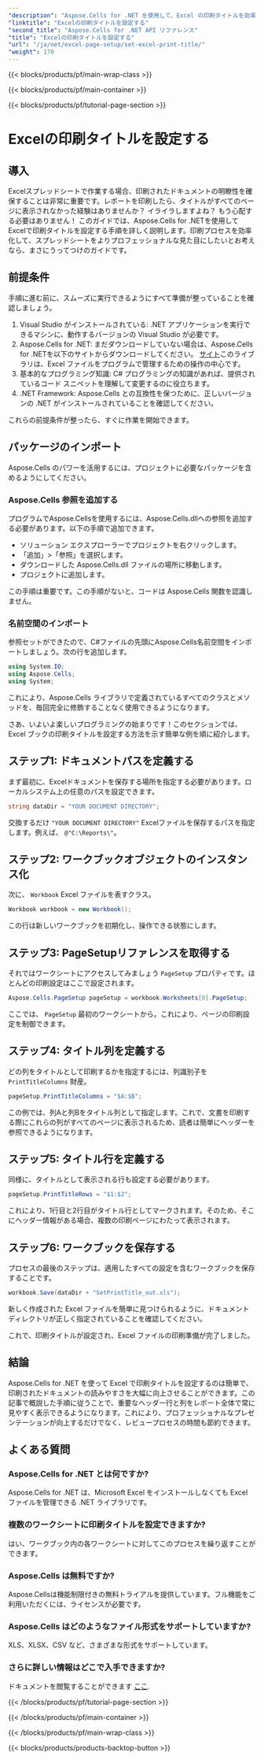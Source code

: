 ```yaml
---
"description": "Aspose.Cells for .NET を使用して、Excel の印刷タイトルを効率的に設定する方法を学びましょう。ステップバイステップのガイドで印刷プロセスを効率化しましょう。"
"linktitle": "Excelの印刷タイトルを設定する"
"second_title": "Aspose.Cells for .NET API リファレンス"
"title": "Excelの印刷タイトルを設定する"
"url": "/ja/net/excel-page-setup/set-excel-print-title/"
"weight": 170
---
```


{{< blocks/products/pf/main-wrap-class >}}

{{< blocks/products/pf/main-container >}}

{{< blocks/products/pf/tutorial-page-section >}}

# Excelの印刷タイトルを設定する

## 導入

Excelスプレッドシートで作業する場合、印刷されたドキュメントの明瞭性を確保することは非常に重要です。レポートを印刷したら、タイトルがすべてのページに表示されなかった経験はありませんか？ イライラしますよね？ もう心配する必要はありません！ このガイドでは、Aspose.Cells for .NETを使用してExcelで印刷タイトルを設定する手順を詳しく説明します。印刷プロセスを効率化して、スプレッドシートをよりプロフェッショナルな見た目にしたいとお考えなら、まさにうってつけのガイドです。

## 前提条件

手順に進む前に、スムーズに実行できるようにすべて準備が整っていることを確認しましょう。

1. Visual Studio がインストールされている: .NET アプリケーションを実行できるマシンに、動作するバージョンの Visual Studio が必要です。
2. Aspose.Cells for .NET: まだダウンロードしていない場合は、Aspose.Cells for .NETを以下のサイトからダウンロードしてください。 [サイト](https://releases.aspose.com/cells/net/)このライブラリは、Excel ファイルをプログラムで管理するための操作の中心です。
3. 基本的なプログラミング知識: C# プログラミングの知識があれば、提供されているコード スニペットを理解して変更するのに役立ちます。
4. .NET Framework: Aspose.Cells との互換性を保つために、正しいバージョンの .NET がインストールされていることを確認してください。

これらの前提条件が整ったら、すぐに作業を開始できます。

## パッケージのインポート

Aspose.Cells のパワーを活用するには、プロジェクトに必要なパッケージを含めるようにしてください。 

### Aspose.Cells 参照を追加する

プログラムでAspose.Cellsを使用するには、Aspose.Cells.dllへの参照を追加する必要があります。以下の手順で追加できます。

- ソリューション エクスプローラーでプロジェクトを右クリックします。
- 「追加」>「参照」を選択します。
- ダウンロードした Aspose.Cells.dll ファイルの場所に移動します。
- プロジェクトに追加します。

この手順は重要です。この手順がないと、コードは Aspose.Cells 関数を認識しません。

### 名前空間のインポート

参照セットができたので、C#ファイルの先頭にAspose.Cells名前空間をインポートしましょう。次の行を追加します。

```csharp
using System.IO;
using Aspose.Cells;
using System;
```

これにより、Aspose.Cells ライブラリで定義されているすべてのクラスとメソッドを、毎回完全に修飾することなく使用できるようになります。

さあ、いよいよ楽しいプログラミングの始まりです！このセクションでは、Excel ブックの印刷タイトルを設定する方法を示す簡単な例を順に紹介します。

## ステップ1: ドキュメントパスを定義する

まず最初に、Excelドキュメントを保存する場所を指定する必要があります。ローカルシステム上の任意のパスを設定できます。 

```csharp
string dataDir = "YOUR DOCUMENT DIRECTORY";
```

交換するだけ `"YOUR DOCUMENT DIRECTORY"` Excelファイルを保存するパスを指定します。例えば、 `@"C:\Reports\"`。

## ステップ2: ワークブックオブジェクトのインスタンス化

次に、 `Workbook` Excel ファイルを表すクラス。

```csharp
Workbook workbook = new Workbook();
```

この行は新しいワークブックを初期化し、操作できる状態にします。

## ステップ3: PageSetupリファレンスを取得する

それではワークシートにアクセスしてみましょう `PageSetup` プロパティです。ほとんどの印刷設定はここで設定されます。

```csharp
Aspose.Cells.PageSetup pageSetup = workbook.Worksheets[0].PageSetup;
```

ここでは、 `PageSetup` 最初のワークシートから。これにより、ページの印刷設定を制御できます。

## ステップ4: タイトル列を定義する

どの列をタイトルとして印刷するかを指定するには、列識別子を `PrintTitleColumns` 財産。 

```csharp
pageSetup.PrintTitleColumns = "$A:$B";
```

この例では、列Aと列Bをタイトル列として指定します。これで、文書を印刷する際にこれらの列がすべてのページに表示されるため、読者は簡単にヘッダーを参照できるようになります。

## ステップ5: タイトル行を定義する

同様に、タイトルとして表示される行も設定する必要があります。

```csharp
pageSetup.PrintTitleRows = "$1:$2";
```

これにより、1行目と2行目がタイトル行としてマークされます。そのため、そこにヘッダー情報がある場合、複数の印刷ページにわたって表示されます。

## ステップ6: ワークブックを保存する

プロセスの最後のステップは、適用したすべての設定を含むワークブックを保存することです。 

```csharp
workbook.Save(dataDir + "SetPrintTitle_out.xls");
```

新しく作成された Excel ファイルを簡単に見つけられるように、ドキュメント ディレクトリが正しく指定されていることを確認してください。 

これで、印刷タイトルが設定され、Excel ファイルの印刷準備が完了しました。

## 結論

Aspose.Cells for .NET を使って Excel で印刷タイトルを設定するのは簡単で、印刷されたドキュメントの読みやすさを大幅に向上させることができます。この記事で概説した手順に従うことで、重要なヘッダー行と列をレポート全体で常に見やすく表示できるようになります。これにより、プロフェッショナルなプレゼンテーションが向上するだけでなく、レビュープロセスの時間も節約できます。

## よくある質問

### Aspose.Cells for .NET とは何ですか?
Aspose.Cells for .NET は、Microsoft Excel をインストールしなくても Excel ファイルを管理できる .NET ライブラリです。

### 複数のワークシートに印刷タイトルを設定できますか?
はい、ワークブック内の各ワークシートに対してこのプロセスを繰り返すことができます。

### Aspose.Cells は無料ですか?
Aspose.Cellsは機能制限付きの無料トライアルを提供しています。フル機能をご利用いただくには、ライセンスが必要です。

### Aspose.Cells はどのようなファイル形式をサポートしていますか?
XLS、XLSX、CSV など、さまざまな形式をサポートしています。

### さらに詳しい情報はどこで入手できますか?
ドキュメントを閲覧することができます [ここ](https://reference。aspose.com/cells/net/).

{{< /blocks/products/pf/tutorial-page-section >}}

{{< /blocks/products/pf/main-container >}}

{{< /blocks/products/pf/main-wrap-class >}}

{{< blocks/products/products-backtop-button >}}